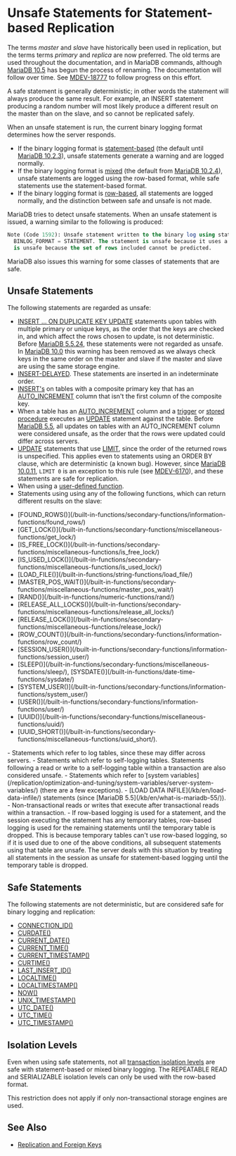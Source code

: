 # Unsafe Statements for Statement-based Replication

The terms <em>master</em> and <em>slave</em> have historically been used in replication, but the terms terms <em>primary</em> and <em>replica</em> are now preferred. The old terms are used throughout the documentation, and in MariaDB commands, although [MariaDB 10.5](/kb/en/what-is-mariadb-105/) has begun the process of renaming. The documentation will follow over time. See [MDEV-18777](https://jira.mariadb.org/browse/MDEV-18777) to follow progress on this effort.

A safe statement is generally deterministic; in other words the statement will always produce the same result. For example, an INSERT statement producing a random number will most likely produce a different result on the master than on the slave, and so cannot be replicated safely.

When an unsafe statement is run, the current binary logging format determines how the server responds.

- If the binary logging format is [statement-based](/kb/en/binary-log-formats/#statement-based-logging) (the default until [MariaDB 10.2.3](/kb/en/mariadb-1023-release-notes/)), unsafe statements generate a warning and are logged normally.
- If the binary logging format is [mixed](/kb/en/binary-log-formats/#mixed-logging) (the default from [MariaDB 10.2.4](/kb/en/mariadb-1024-release-notes/)), unsafe statements are logged using the row-based format, while safe statements use the statement-based format.
- If the binary logging format is [row-based](/kb/en/binary-log-formats/#row-based-logging), all statements are logged normally, and the distinction between safe and unsafe is not made.

MariaDB tries to detect unsafe statements. When an unsafe statement is issued, a warning similar to the following is produced:

```sql
Note (Code 1592): Unsafe statement written to the binary log using statement format since 
  BINLOG_FORMAT = STATEMENT. The statement is unsafe because it uses a LIMIT clause. This 
  is unsafe because the set of rows included cannot be predicted.
```

MariaDB also issues this warning for some classes of statements that are safe.

## Unsafe Statements

The following statements are regarded as unsafe:

- [INSERT ... ON DUPLICATE KEY UPDATE](/sql-statements-structure/sql-statements/data-manipulation/inserting-loading-data/insert-on-duplicate-key-update/) statements upon tables with multiple primary or unique keys, as the order that the keys are checked in, and which affect the rows chosen to update, is not deterministic. Before [MariaDB 5.5.24](/kb/en/mariadb-5524-release-notes/), these statements were not regarded as unsafe. In [MariaDB 10.0](/kb/en/what-is-mariadb-100/) this warning has been removed as we always check keys in the same order on the master and slave if the master and slave are using the same storage engine.
- [INSERT-DELAYED](/sql-statements-structure/sql-statements/data-manipulation/inserting-loading-data/insert-delayed/).  These statements are inserted in an indeterminate order.
- [INSERT's](/sql-statements-structure/sql-statements/data-manipulation/inserting-loading-data/insert/) on tables with a composite primary key that has an [AUTO_INCREMENT](/columns-storage-engines-and-plugins/data-types/auto_increment/) column that isn't the first column of the composite key.
- When a table has an [AUTO_INCREMENT](/columns-storage-engines-and-plugins/data-types/auto_increment/) column and a [trigger](/programming-customizing-mariadb/triggers-events/triggers/) or [stored procedure](/kb/en/stored-programs-and-views/) executes an [UPDATE](/sql-statements-structure/sql-statements/data-manipulation/changing-deleting-data/update/) statement against the table. Before [MariaDB 5.5](/kb/en/what-is-mariadb-55/), all updates on tables with an AUTO_INCREMENT column were considered unsafe, as the order that the rows were updated could differ across servers.
- [UPDATE](/sql-statements-structure/sql-statements/data-manipulation/changing-deleting-data/update/) statements that use [LIMIT](/kb/en/select/#limit), since the order of the returned rows is unspecified. This applies even to statements using an ORDER BY clause, which are deterministic (a known bug). However, since [MariaDB 10.0.11](/kb/en/mariadb-10011-release-notes/), `LIMIT 0` is an exception to this rule (see [MDEV-6170](https://jira.mariadb.org/browse/MDEV-6170)), and these statements are safe for replication.
- When using a [user-defined function](/programming-customizing-mariadb/user-defined-functions/).
- Statements using using any of the following functions, which can return different results on the slave:
<ul start="1"><li>[FOUND_ROWS()](/built-in-functions/secondary-functions/information-functions/found_rows/)
</li><li>[GET_LOCK()](/built-in-functions/secondary-functions/miscellaneous-functions/get_lock/)
</li><li>[IS_FREE_LOCK()](/built-in-functions/secondary-functions/miscellaneous-functions/is_free_lock/)
</li><li>[IS_USED_LOCK()](/built-in-functions/secondary-functions/miscellaneous-functions/is_used_lock/)
</li><li>[LOAD_FILE()](/built-in-functions/string-functions/load_file/)
</li><li>[MASTER_POS_WAIT()](/built-in-functions/secondary-functions/miscellaneous-functions/master_pos_wait/)
</li><li>[RAND()](/built-in-functions/numeric-functions/rand/)
</li><li>[RELEASE_ALL_LOCKS()](/built-in-functions/secondary-functions/miscellaneous-functions/release_all_locks/)
</li><li>[RELEASE_LOCK()](/built-in-functions/secondary-functions/miscellaneous-functions/release_lock/)
</li><li>[ROW_COUNT()](/built-in-functions/secondary-functions/information-functions/row_count/)
</li><li>[SESSION_USER()](/built-in-functions/secondary-functions/information-functions/session_user/)
</li><li>[SLEEP()](/built-in-functions/secondary-functions/miscellaneous-functions/sleep/), [SYSDATE()](/built-in-functions/date-time-functions/sysdate/)
</li><li>[SYSTEM_USER()](/built-in-functions/secondary-functions/information-functions/system_user/)
</li><li>[USER()](/built-in-functions/secondary-functions/information-functions/user/)
</li><li>[UUID()](/built-in-functions/secondary-functions/miscellaneous-functions/uuid/)
</li><li>[UUID_SHORT()](/built-in-functions/secondary-functions/miscellaneous-functions/uuid_short/). 
</li></ul>
- Statements which refer to log tables, since these may differ across servers.
- Statements which refer to self-logging tables. Statements following a read or write to a self-logging table within a transaction are also considered unsafe.
- Statements which refer to [system variables](/replication/optimization-and-tuning/system-variables/server-system-variables/) (there are a few exceptions).
- [LOAD DATA INFILE](/kb/en/load-data-infile/) statements (since [MariaDB 5.5](/kb/en/what-is-mariadb-55/)).
- Non-transactional reads or writes that execute after transactional reads within a transaction.
- If row-based logging is used for a statement, and the session executing the statement has any temporary tables, row-based logging is used for the remaining statements until the temporary table is dropped. This is because temporary tables can't use row-based logging, so if it is used due to one of the above conditions, all subsequent statements using that table are unsafe. The server deals with this situation by treating all statements in the session as unsafe for statement-based logging until the temporary table is dropped.

## Safe Statements

The following statements are not deterministic, but are considered safe for binary logging and replication:

- [CONNECTION_ID()](/built-in-functions/secondary-functions/information-functions/connection_id/)
- [CURDATE()](/built-in-functions/date-time-functions/curdate/)
- [CURRENT_DATE()](/built-in-functions/date-time-functions/current_date/)
- [CURRENT_TIME()](/built-in-functions/date-time-functions/current_time/)
- [CURRENT_TIMESTAMP()](/built-in-functions/date-time-functions/current_timestamp/)
- [CURTIME()](/built-in-functions/date-time-functions/curtime/)
- [LAST_INSERT_ID()](/built-in-functions/secondary-functions/information-functions/last_insert_id/)
- [LOCALTIME()](/built-in-functions/date-time-functions/localtime/)
- [LOCALTIMESTAMP()](/built-in-functions/date-time-functions/localtimestamp/)
- [NOW()](/built-in-functions/date-time-functions/now/)
- [UNIX_TIMESTAMP()](/built-in-functions/date-time-functions/unix_timestamp/)
- [UTC_DATE()](/built-in-functions/date-time-functions/utc_date/)
- [UTC_TIME()](/built-in-functions/date-time-functions/utc_time/)
- [UTC_TIMESTAMP()](/built-in-functions/date-time-functions/utc_timestamp/)

## Isolation Levels

Even when using safe statements, not all [transaction isolation levels](/kb/en/set-transaction/#isolation-levels) are safe with statement-based or mixed binary logging. The REPEATABLE READ and SERIALIZABLE isolation levels can only be used with the row-based format.

This restriction does not apply if only non-transactional storage engines are used.

## See Also

- [Replication and Foreign Keys](/replication/standard-replication/replication-and-foreign-keys/)